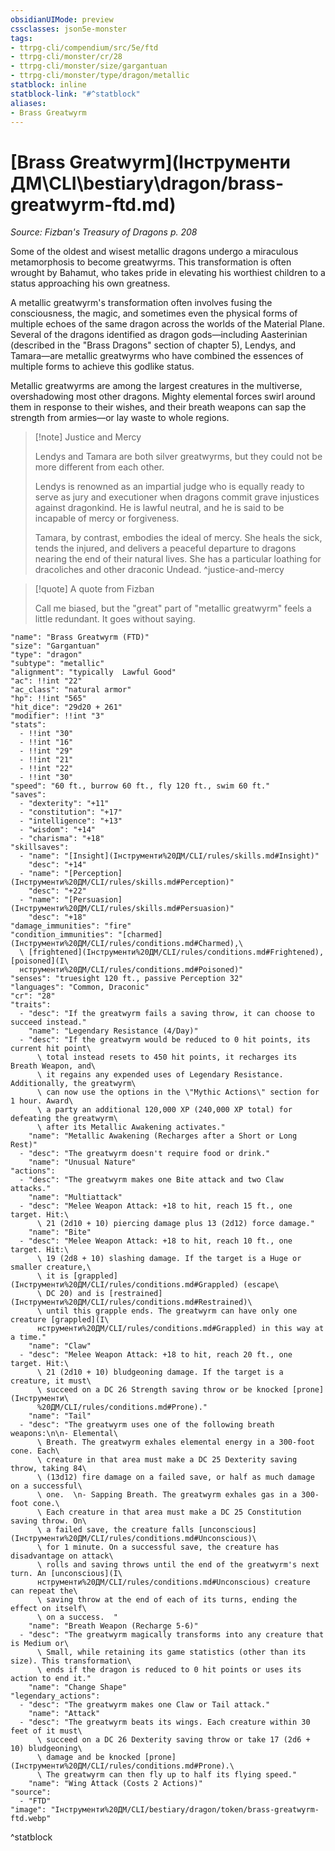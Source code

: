 ```yaml
---
obsidianUIMode: preview
cssclasses: json5e-monster
tags:
- ttrpg-cli/compendium/src/5e/ftd
- ttrpg-cli/monster/cr/28
- ttrpg-cli/monster/size/gargantuan
- ttrpg-cli/monster/type/dragon/metallic
statblock: inline
statblock-link: "#^statblock"
aliases:
- Brass Greatwyrm
---
```

# [Brass Greatwyrm](Інструменти ДМ\CLI\bestiary\dragon/brass-greatwyrm-ftd.md)
*Source: Fizban's Treasury of Dragons p. 208*  

Some of the oldest and wisest metallic dragons undergo a miraculous metamorphosis to become greatwyrms. This transformation is often wrought by Bahamut, who takes pride in elevating his worthiest children to a status approaching his own greatness.

A metallic greatwyrm's transformation often involves fusing the consciousness, the magic, and sometimes even the physical forms of multiple echoes of the same dragon across the worlds of the Material Plane. Several of the dragons identified as dragon gods—including Aasterinian (described in the "Brass Dragons" section of chapter 5), Lendys, and Tamara—are metallic greatwyrms who have combined the essences of multiple forms to achieve this godlike status.

Metallic greatwyrms are among the largest creatures in the multiverse, overshadowing most other dragons. Mighty elemental forces swirl around them in response to their wishes, and their breath weapons can sap the strength from armies—or lay waste to whole regions.

> [!note] Justice and Mercy
> 
> Lendys and Tamara are both silver greatwyrms, but they could not be more different from each other.
> 
> Lendys is renowned as an impartial judge who is equally ready to serve as jury and executioner when dragons commit grave injustices against dragonkind. He is lawful neutral, and he is said to be incapable of mercy or forgiveness.
> 
> Tamara, by contrast, embodies the ideal of mercy. She heals the sick, tends the injured, and delivers a peaceful departure to dragons nearing the end of their natural lives. She has a particular loathing for dracoliches and other draconic Undead.
^justice-and-mercy

> [!quote] A quote from Fizban  
> 
> Call me biased, but the "great" part of "metallic greatwyrm" feels a little redundant. It goes without saying.


```statblock
"name": "Brass Greatwyrm (FTD)"
"size": "Gargantuan"
"type": "dragon"
"subtype": "metallic"
"alignment": "typically  Lawful Good"
"ac": !!int "22"
"ac_class": "natural armor"
"hp": !!int "565"
"hit_dice": "29d20 + 261"
"modifier": !!int "3"
"stats":
  - !!int "30"
  - !!int "16"
  - !!int "29"
  - !!int "21"
  - !!int "22"
  - !!int "30"
"speed": "60 ft., burrow 60 ft., fly 120 ft., swim 60 ft."
"saves":
  - "dexterity": "+11"
  - "constitution": "+17"
  - "intelligence": "+13"
  - "wisdom": "+14"
  - "charisma": "+18"
"skillsaves":
  - "name": "[Insight](Інструменти%20ДМ/CLI/rules/skills.md#Insight)"
    "desc": "+14"
  - "name": "[Perception](Інструменти%20ДМ/CLI/rules/skills.md#Perception)"
    "desc": "+22"
  - "name": "[Persuasion](Інструменти%20ДМ/CLI/rules/skills.md#Persuasion)"
    "desc": "+18"
"damage_immunities": "fire"
"condition_immunities": "[charmed](Інструменти%20ДМ/CLI/rules/conditions.md#Charmed),\
  \ [frightened](Інструменти%20ДМ/CLI/rules/conditions.md#Frightened), [poisoned](І\
  нструменти%20ДМ/CLI/rules/conditions.md#Poisoned)"
"senses": "truesight 120 ft., passive Perception 32"
"languages": "Common, Draconic"
"cr": "28"
"traits":
  - "desc": "If the greatwyrm fails a saving throw, it can choose to succeed instead."
    "name": "Legendary Resistance (4/Day)"
  - "desc": "If the greatwyrm would be reduced to 0 hit points, its current hit point\
      \ total instead resets to 450 hit points, it recharges its Breath Weapon, and\
      \ it regains any expended uses of Legendary Resistance. Additionally, the greatwyrm\
      \ can now use the options in the \"Mythic Actions\" section for 1 hour. Award\
      \ a party an additional 120,000 XP (240,000 XP total) for defeating the greatwyrm\
      \ after its Metallic Awakening activates."
    "name": "Metallic Awakening (Recharges after a Short or Long Rest)"
  - "desc": "The greatwyrm doesn't require food or drink."
    "name": "Unusual Nature"
"actions":
  - "desc": "The greatwyrm makes one Bite attack and two Claw attacks."
    "name": "Multiattack"
  - "desc": "Melee Weapon Attack: +18 to hit, reach 15 ft., one target. Hit:\
      \ 21 (2d10 + 10) piercing damage plus 13 (2d12) force damage."
    "name": "Bite"
  - "desc": "Melee Weapon Attack: +18 to hit, reach 10 ft., one target. Hit:\
      \ 19 (2d8 + 10) slashing damage. If the target is a Huge or smaller creature,\
      \ it is [grappled](Інструменти%20ДМ/CLI/rules/conditions.md#Grappled) (escape\
      \ DC 20) and is [restrained](Інструменти%20ДМ/CLI/rules/conditions.md#Restrained)\
      \ until this grapple ends. The greatwyrm can have only one creature [grappled](І\
      нструменти%20ДМ/CLI/rules/conditions.md#Grappled) in this way at a time."
    "name": "Claw"
  - "desc": "Melee Weapon Attack: +18 to hit, reach 20 ft., one target. Hit:\
      \ 21 (2d10 + 10) bludgeoning damage. If the target is a creature, it must\
      \ succeed on a DC 26 Strength saving throw or be knocked [prone](Інструменти\
      %20ДМ/CLI/rules/conditions.md#Prone)."
    "name": "Tail"
  - "desc": "The greatwyrm uses one of the following breath weapons:\n\n- Elemental\
      \ Breath. The greatwyrm exhales elemental energy in a 300-foot cone. Each\
      \ creature in that area must make a DC 25 Dexterity saving throw, taking 84\
      \ (13d12) fire damage on a failed save, or half as much damage on a successful\
      \ one.  \n- Sapping Breath. The greatwyrm exhales gas in a 300-foot cone.\
      \ Each creature in that area must make a DC 25 Constitution saving throw. On\
      \ a failed save, the creature falls [unconscious](Інструменти%20ДМ/CLI/rules/conditions.md#Unconscious)\
      \ for 1 minute. On a successful save, the creature has disadvantage on attack\
      \ rolls and saving throws until the end of the greatwyrm's next turn. An [unconscious](І\
      нструменти%20ДМ/CLI/rules/conditions.md#Unconscious) creature can repeat the\
      \ saving throw at the end of each of its turns, ending the effect on itself\
      \ on a success.  "
    "name": "Breath Weapon (Recharge 5-6)"
  - "desc": "The greatwyrm magically transforms into any creature that is Medium or\
      \ Small, while retaining its game statistics (other than its size). This transformation\
      \ ends if the dragon is reduced to 0 hit points or uses its action to end it."
    "name": "Change Shape"
"legendary_actions":
  - "desc": "The greatwyrm makes one Claw or Tail attack."
    "name": "Attack"
  - "desc": "The greatwyrm beats its wings. Each creature within 30 feet of it must\
      \ succeed on a DC 26 Dexterity saving throw or take 17 (2d6 + 10) bludgeoning\
      \ damage and be knocked [prone](Інструменти%20ДМ/CLI/rules/conditions.md#Prone).\
      \ The greatwyrm can then fly up to half its flying speed."
    "name": "Wing Attack (Costs 2 Actions)"
"source":
  - "FTD"
"image": "Інструменти%20ДМ/CLI/bestiary/dragon/token/brass-greatwyrm-ftd.webp"
```
^statblock